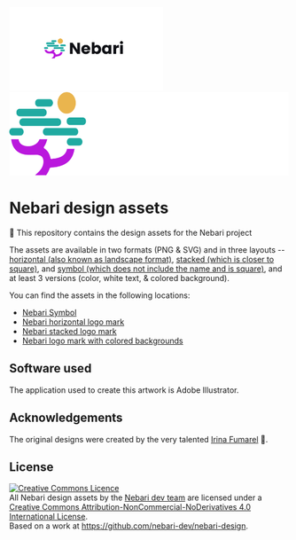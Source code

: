 <img alt="Nebari horizontal logo mark - black text" src="./logo-mark/horizontal/Nebari-Logo-Horizontal-Lockup.svg#gh-light-mode-only" height="150" />

<img alt="Nebari horizontal logo mark - white text" src="./logo-mark/horizontal/Nebari-Logo-Horizontal-Lockup-White-text.svg#gh-dark-mode-only" height="150" />

# Nebari design assets

🎨 This repository contains the design assets for the Nebari project

The assets are available in two formats (PNG & SVG) and in three layouts --
[horizontal (also known as landscape format)](./logo-mark/), [stacked (which is closer to square)](./logo-mark/),
and [symbol (which does not include the name and is square)](./symbol/), and at least 3 versions (color, white text, & colored background).

You can find the assets in the following locations:

- [Nebari Symbol](./symbol/)
- [Nebari horizontal logo mark](./logo-mark/horizontal/)
- [Nebari stacked logo mark](./logo-mark/stacked/)
- [Nebari logo mark with colored backgrounds](./logo-mark/colored-background/)

## Software used

The application used to create this artwork is Adobe Illustrator.

## Acknowledgements

The original designs were created by the very talented [Irina Fumarel](https://irinafumarel.ro/) 💜.

## License

<a rel="license" href="http://creativecommons.org/licenses/by-nc-nd/4.0/"><img alt="Creative Commons Licence" style="border-width:0" src="https://i.creativecommons.org/l/by-nc-nd/4.0/88x31.png" /></a><br /><span xmlns:dct="http://purl.org/dc/terms/" href="http://purl.org/dc/dcmitype/StillImage" property="dct:title" rel="dct:type">All Nebari design assets </span> by the <a xmlns:cc="http://creativecommons.org/ns#" href="https://nebari.dev" property="cc:attributionName" rel="cc:attributionURL">Nebari dev team</a> are licensed under a <a rel="license" href="http://creativecommons.org/licenses/by-nc-nd/4.0/">Creative Commons Attribution-NonCommercial-NoDerivatives 4.0 International License</a>.<br /> Based on a work at <a xmlns:dct="http://purl.org/dc/terms/" href="https://github.com/nebari-dev/nebari-design" rel="dct:source">https://github.com/nebari-dev/nebari-design</a>.

